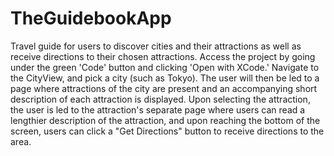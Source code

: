 # TheGuidebookApp
Travel guide for users to discover cities and their attractions as well as receive directions to their chosen attractions.
Access the project by going under the green 'Code' button and clicking 'Open with XCode.'
Navigate to the CityView, and pick a city (such as Tokyo). 
The user will then be led to a page where attractions of the city are present and an accompanying short description of each attraction is displayed. 
Upon selecting the attraction, the user is led to the attraction's separate page where users can read a lengthier description of the attraction, and upon reaching the bottom of the screen, users can click a "Get Directions" button to receive directions to the area. 
